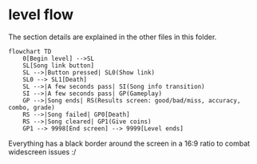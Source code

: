 # level flow
The section details are explained in the other files in this folder.

```mermaid
flowchart TD
    0[Begin level] -->SL
    SL[Song link button]
    SL -->|Button pressed| SL0(Show link)
    SL0 --> SL1[Death]
    SL -->|A few seconds pass| SI(Song info transition)
    SI -->|A few seconds pass| GP(Gameplay)
    GP -->|Song ends| RS(Results screen: good/bad/miss, accuracy, combo, grade)
    RS -->|Song failed| GP0[Death]
    RS -->|Song cleared| GP1(Give coins)
    GP1 --> 9998[End screen] --> 9999[Level ends]
```

Everything has a black border around the screen in a 16:9 ratio to combat widescreen issues :/

